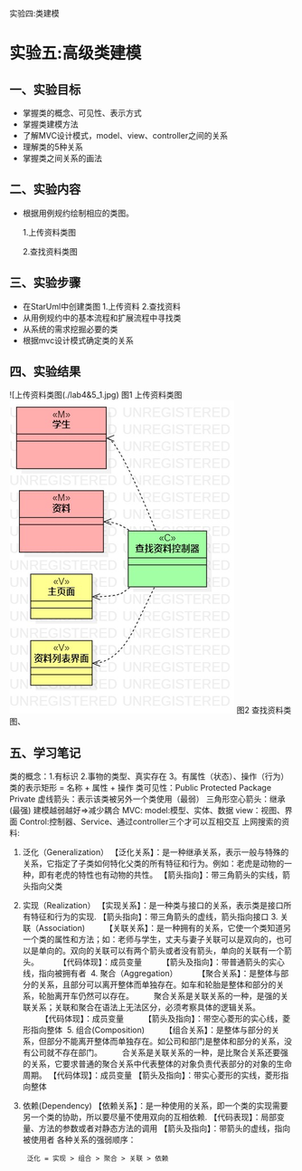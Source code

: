  实验四:类建模
# 实验五:高级类建模

 ## 一、实验目标
- 掌握类的概念、可见性、表示方式
- 掌握类建模方法
- 了解MVC设计模式，model、view、controller之间的关系
- 理解类的5种关系
- 掌握类之间关系的画法
## 二、实验内容
- 根据用例规约绘制相应的类图。

    1.上传资料类图

    2.查找资料类图

## 三、实验步骤
- 在StarUml中创建类图
  1.上传资料
  2.查找资料
- 从用例规约中的基本流程和扩展流程中寻找类
- 从系统的需求挖掘必要的类
- 根据mvc设计模式确定类的关系
## 四、实验结果
![上传资料类图(./lab4&5_1.jpg)
图1 上传资料类图
![查找资料类图](./lab4&5_2.jpg)
图2 查找资料类图、
## 五、学习笔记
类的概念：1.有标识 2.事物的类型、真实存在 3。有属性（状态）、操作（行为）
类的表示矩形 = 名称 + 属性 + 操作
类可见性：Public Protected Package Private
虚线箭头：表示该类被另外一个类使用（最弱） 三角形空心箭头：继承(最强) 建模越弱越好=>减少耦合
MVC: model:模型、实体、数据 view：视图、界面 Control:控制器、Service、通过controller三个才可以互相交互
上网搜索的资料:
 1. 泛化（Generalization）
        【泛化关系】：是一种继承关系，表示一般与特殊的关系，它指定了子类如何特化父类的所有特征和行为。例如：老虎是动物的一种，即有老虎的特性也有动物的共性。
        【箭头指向】：带三角箭头的实线，箭头指向父类
 2. 实现（Realization）
        【实现关系】：是一种类与接口的关系，表示类是接口所有特征和行为的实现.
        【箭头指向】：带三角箭头的虚线，箭头指向接口
3. 关联（Association)
        【关联关系】：是一种拥有的关系，它使一个类知道另一个类的属性和方法；如：老师与学生，丈夫与妻子关联可以是双向的，也可以是单向的。双向的关联可以有两个箭头或者没有箭头，单向的关联有一个箭头。
        【代码体现】：成员变量
        【箭头及指向】：带普通箭头的实心线，指向被拥有者
 4. 聚合（Aggregation）
        【聚合关系】：是整体与部分的关系，且部分可以离开整体而单独存在。如车和轮胎是整体和部分的关系，轮胎离开车仍然可以存在。
        聚合关系是关联关系的一种，是强的关联关系；关联和聚合在语法上无法区分，必须考察具体的逻辑关系。
        【代码体现】：成员变量
        【箭头及指向】：带空心菱形的实心线，菱形指向整体
 5. 组合(Composition)
        【组合关系】：是整体与部分的关系，但部分不能离开整体而单独存在。如公司和部门是整体和部分的关系，没有公司就不存在部门。
        合关系是关联关系的一种，是比聚合关系还要强的关系，它要求普通的聚合关系中代表整体的对象负责代表部分的对象的生命周期。
		【代码体现】：成员变量
		【箭头及指向】：带实心菱形的实线，菱形指向整体
6. 依赖(Dependency)
        【依赖关系】：是一种使用的关系，即一个类的实现需要另一个类的协助，所以要尽量不使用双向的互相依赖.
        【代码表现】：局部变量、方法的参数或者对静态方法的调用
        【箭头及指向】：带箭头的虚线，指向被使用者
		各种关系的强弱顺序：

        泛化 = 实现 > 组合 > 聚合 > 关联 > 依赖 